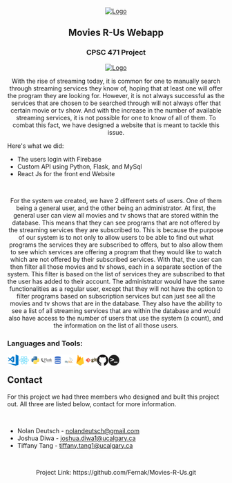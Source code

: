 <!-- PROJECT LOGO -->
<br />
<p align="center">
  <a href="https://github.com/GaxonTek/React/Movies-R-Us/tree/master/Readme">
    <img src="/Readme/Movies_R-Us.png" alt="Logo" width="250" height="250">
  </a>
  <h2 align="center">Movies R-Us Webapp</h2>
  <h3 align="center">CPSC 471 Project</h3>
</p>

<!-- ABOUT THE PROJECT -->
<p align="center">
  <a href="https://github.com/Fernak/Movies-R-Us/tree/main/Readme">
    <img src="/Readme/homepage.png" alt="Logo" width="100%" height="25%">
  </a>
</p>
<p align="center">
With the rise of streaming today, it is common for one to manually search through streaming services they know of, hoping that at least one will offer the program they are looking for. However, it is not always successful as the services that are chosen to be searched through will not always offer that certain movie or tv show. And with the increase in the number of available streaming services, it is not possible for one to know of all of them. To combat this fact, we have designed a website that is meant to tackle this issue.
</p>

Here's what we did:
* The users login with Firebase 
* Custom API using Python, Flask, and MySql 
* React Js for the front end Website

<br/>

<p align="center">
For the system we created, we have 2 different sets of users. One of them being a general user, and the other being an administrator. At first, the general user can view all movies and tv shows that are stored within the database. This means that they can see programs that are not offered by the streaming services they are subscribed to. This is because the purpose of our system is to not only to allow users to be able to find out what programs the services they are subscribed to offers, but to also allow them to see which services are offering a program that they would like to watch which are not offered by their subscribed services. With that, the user can then filter all those movies and tv shows, each in a separate section of the system. This filter is based on the list of services they are subscribed to that the user has added to their account. The administrator would have the same functionalities as a regular user, except that they will not have the option to filter programs based on subscription services but can just see all the movies and tv shows that are in the database. They also have the ability to see a list of all streaming services that are within the database and would also have access to the number of users that use the system (a count), and the information on the list of all those users. 
</p>

<!-- Languages and Tools -->
### Languages and Tools:

<img align="left" alt="Visual Studio Code" width="26px" src="https://raw.githubusercontent.com/github/explore/80688e429a7d4ef2fca1e82350fe8e3517d3494d/topics/visual-studio-code/visual-studio-code.png" />
<img align="left" alt="React" width="26px" src="https://raw.githubusercontent.com/github/explore/80688e429a7d4ef2fca1e82350fe8e3517d3494d/topics/react/react.png" />
<img align="left" alt="Python" width="26px" src="https://raw.githubusercontent.com/github/explore/80688e429a7d4ef2fca1e82350fe8e3517d3494d/topics/python/python.png" />
<img align="left" alt="Flask" width="26px" src="https://raw.githubusercontent.com/github/explore/80688e429a7d4ef2fca1e82350fe8e3517d3494d/topics/flask/flask.png" />
<img align="left" alt="SQL" width="26px" src="https://raw.githubusercontent.com/github/explore/80688e429a7d4ef2fca1e82350fe8e3517d3494d/topics/sql/sql.png" />
<img align="left" alt="MySQL" width="26px" src="https://raw.githubusercontent.com/github/explore/80688e429a7d4ef2fca1e82350fe8e3517d3494d/topics/mysql/mysql.png" />
<img align="left" alt="Firebase" width="26px" src="https://raw.githubusercontent.com/github/explore/80688e429a7d4ef2fca1e82350fe8e3517d3494d/topics/firebase/firebase.png" />
<img align="left" alt="Git" width="26px" src="https://raw.githubusercontent.com/github/explore/80688e429a7d4ef2fca1e82350fe8e3517d3494d/topics/git/git.png" />
<img align="left" alt="GitHub" width="26px" src="https://raw.githubusercontent.com/github/explore/78df643247d429f6cc873026c0622819ad797942/topics/github/github.png" />
<img align="left" alt="Terminal" width="26px" src="https://raw.githubusercontent.com/github/explore/80688e429a7d4ef2fca1e82350fe8e3517d3494d/topics/terminal/terminal.png" />

<br />

<!-- CONTACT -->
## Contact

For this project we had three members who designed and built this project out.  All three are listed below, contact for more information.

<br/>

* Nolan Deutsch - nolandeutsch@gmail.com
* Joshua Diwa - joshua.diwa1@ucalgary.ca
* Tiffany Tang - tiffany.tang1@ucalgary.ca

<br/>

<p align="center">
Project Link: https://github.com/Fernak/Movies-R-Us.git
</p>
